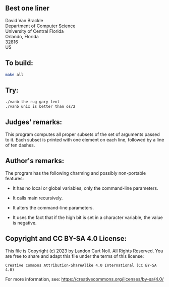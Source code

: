 ## Best one liner

David Van Brackle  
Department of Computer Science  
University of Central Florida  
Orlando, Florida   
32816  
US   


## To build:

```sh
make all
```

## Try:

```sh
./vanb the rug gary lent	
./vanb unix is better than os/2
```

## Judges' remarks:

This program computes all proper subsets of the set of
arguments passed to it.  Each subset is printed with one 
element on each line, followed by a line of ten dashes.



## Author's remarks:

The program has the following charming and possibly 
non-portable features:

* It has no local or global variables, only the command-line parameters.

* It calls main recursively.

* It alters the command-line parameters.

* It uses the fact that if the high bit is set in a character variable, the
value is negative.

## Copyright and CC BY-SA 4.0 License:

This file is Copyright (c) 2023 by Landon Curt Noll.  All Rights Reserved.
You are free to share and adapt this file under the terms of this license:

    Creative Commons Attribution-ShareAlike 4.0 International (CC BY-SA 4.0)

For more information, see: https://creativecommons.org/licenses/by-sa/4.0/
